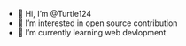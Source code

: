 - 👋 Hi, I’m @Turtle124
- 👀 I’m interested in open source contribution
- 🌱 I’m currently learning web devlopment

<!---
Turtle124/Turtle124 is a ✨ special ✨ repository because its `README.md` (this file) appears on your GitHub profile.
You can click the Preview link to take a look at your changes.
--->
